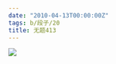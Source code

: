 ```yaml
---
date: "2010-04-13T00:00:00Z"
tags: b/段子/20
title: 无题413
---
```


![](https://blog.du1ab.org/2010/04/original_keyboard-708242.png)
